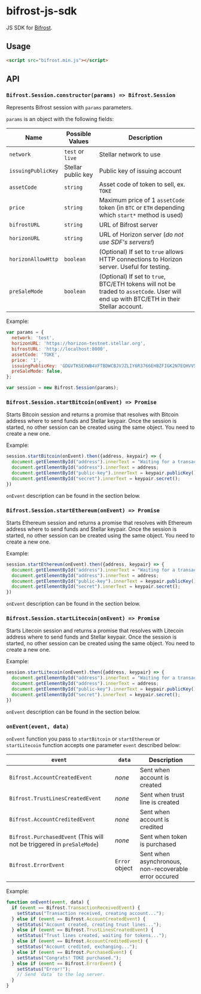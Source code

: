 # bifrost-js-sdk

JS SDK for [Bifrost](https://github.com/stellar/go/tree/master/services/bifrost).

## Usage

```html
<script src="bifrost.min.js"></script>
```

## API

### `Bifrost.Session.constructor(params) => Bifrost.Session`

Represents Bifrost session with `params` parameters.

`params` is an object with the following fields:

Name | Possible Values | Description
-|-|-
`network` | `test` or `live` | Stellar network to use
`issuingPublicKey` | Stellar public key | Public key of issuing account
`assetCode` | `string` | Asset code of token to sell, ex. `TOKE`
`price` | `string` | Maximum price of 1 `assetCode` token (in `BTC` or `ETH` depending which `start*` method is used)
`bifrostURL`  | `string`  | URL of Bifrost server
`horizonURL`  | `string`  | URL of Horizon server (_do not use SDF's servers!_)
`horizonAllowHttp` | `boolean` | (Optional) If set to `true` allows HTTP connections to Horizon server. Useful for testing.
`preSaleMode` | `boolean` | (Optional) If set to `true`, BTC/ETH tokens will not be traded to `assetCode`. User will end up with BTC/ETH in their Stellar account.

Example:
```js
var params = {
  network: 'test',
  horizonURL: 'https://horizon-testnet.stellar.org',
  bifrostURL: 'http://localhost:8000',
  assetCode: 'TOKE',
  price: '1',
  issuingPublicKey: 'GDGVTKSEXWB4VFTBDWCBJVJZLIY6R3766EHBZFIGK2N7EQHVV5UTA63C',
  preSaleMode: false,
};

var session = new Bifrost.Session(params);
```

### `Bifrost.Session.startBitcoin(onEvent) => Promise`

Starts Bitcoin session and returns a promise that resolves with Bitcoin address where to send funds and Stellar keypair. Once the session is started, no other session can be created using the same object. You need to create a new one.

Example:
```js
session.startBitcoin(onEvent).then({address, keypair} => {
  document.getElementById("address").innerText = "Waiting for a transaction...";
  document.getElementById("address").innerText = address;
  document.getElementById("public-key").innerText = keypair.publicKey();
  document.getElementById("secret").innerText = keypair.secret();
})
```

`onEvent` description can be found in the section below.

### `Bifrost.Session.startEthereum(onEvent) => Promise`

Starts Ethereum session and returns a promise that resolves with Ethereum address where to send funds and Stellar keypair. Once the session is started, no other session can be created using the same object. You need to create a new one.

Example:
```js
session.startEthereum(onEvent).then({address, keypair} => {
  document.getElementById("address").innerText = "Waiting for a transaction...";
  document.getElementById("address").innerText = address;
  document.getElementById("public-key").innerText = keypair.publicKey();
  document.getElementById("secret").innerText = keypair.secret();
})
```

`onEvent` description can be found in the section below.

### `Bifrost.Session.startLitecoin(onEvent) => Promise`

Starts Litecoin session and returns a promise that resolves with Litecoin address where to send funds and Stellar keypair. Once the session is started, no other session can be created using the same object. You need to create a new one.

Example:
```js
session.startLitecoin(onEvent).then({address, keypair} => {
  document.getElementById("address").innerText = "Waiting for a transaction...";
  document.getElementById("address").innerText = address;
  document.getElementById("public-key").innerText = keypair.publicKey();
  document.getElementById("secret").innerText = keypair.secret();
})
```

`onEvent` description can be found in the section below.

### `onEvent(event, data)`

`onEvent` function you pass to `startBitcoin` or `startEthereum` or `startLitecoin` function accepts one parameter `event` described below:

`event` | `data` | Description
-|-|-
`Bifrost.AccountCreatedEvent` | _none_ | Sent when account is created
`Bifrost.TrustLinesCreatedEvent` | _none_ | Sent when trust line is created
`Bifrost.AccountCreditedEvent` | _none_ | Sent when account is credited
`Bifrost.PurchasedEvent` (This will not be triggered in `preSaleMode`) | _none_ | Sent when token is purchased
`Bifrost.ErrorEvent` | `Error` object | Sent when asynchronous, non-recoverable error occured

Example:
```js
function onEvent(event, data) {
  if (event == Bifrost.TransactionReceivedEvent) {
    setStatus("Transaction received, creating account...");
  } else if (event == Bifrost.AccountCreatedEvent) {
    setStatus("Account created, creating trust lines...");
  } else if (event == Bifrost.TrustLinesCreatedEvent) {
    setStatus("Trust lines created, waiting for tokens...");
  } else if (event == Bifrost.AccountCreditedEvent) {
    setStatus("Account credited, exchanging...");
  } else if (event == Bifrost.PurchasedEvent) {
    setStatus("Congrats! TOKE purchased.");
  } else if (event == Bifrost.ErrorEvent) {
    setStatus("Error!");
    // Send `data` to the log server.
  }
}
```

